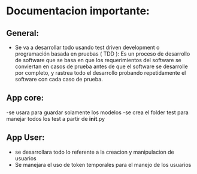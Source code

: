 # Documentacion importante:

## General:
- Se va a desarrollar todo usando test driven development o programación basada en pruebas ( TDD ):
    Es un proceso de desarrollo de software que se basa en que los requerimientos del software se conviertan en casos
    de prueba antes de que el software se desarrolle por completo, y rastrea todo el desarrollo probando repetidamente
    el software con cada caso de prueba.

## App core:
-se usara para guardar solamente los modelos
-se crea el folder test para manejar todos los test a partir de __init__.py

## App User:
- se desarrollara todo lo referente a la creacion y manipulacion de usuarios
- Se manejara el uso de token temporales para el manejo de los usuarios